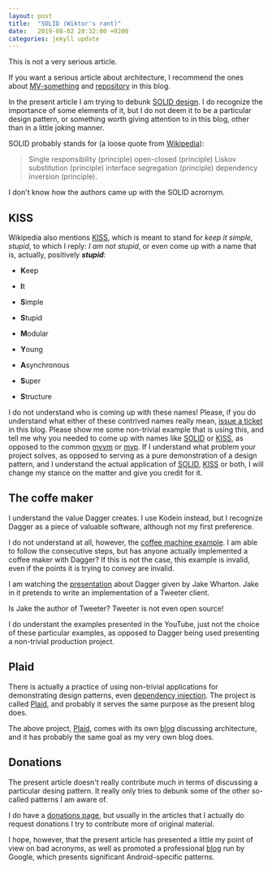 ```yaml
---
layout: post
title:  "SOLID (Wiktor's rant)"
date:   2019-08-02 20:32:00 +0200
categories: jekyll update
---
```


This is not a very serious article.

If you want a serious article about architecture, I recommend the ones about [MV-something][mv-article] and [repository][repository-article] in this blog.

In the present article I am trying to debunk [SOLID design][solid]. I do recognize the importance of some elements of it, but I do not deem it to be a particular design pattern, or something worth giving attention to in this blog, other than in a little joking manner.

SOLID probably stands for (a loose quote from [Wikipedia][solid]):

> Single responsibility (principle) open-closed (principle) Liskov substitution (principle) interface segregation (principle) dependency inversion (principle).

I don't know how the authors came up with the SOLID acrornym.

## KISS

Wikipedia also mentions [KISS], which is meant to stand for *keep it simple, stupid*, to which I reply: *I am not stupid*, or even come up with a name that is, actually, positively ***stupid***:

* **K**eep
* **I**t
* **S**imple
* **S**tupid

* **M**odular
* **Y**oung

* **A**synchronous
* **S**uper
* **S**tructure

I do not understand who is coming up with these names! Please, if you do understand what either of these contrived names really mean, [issue a ticket][ticket] in this blog. Please show me some non-trivial example that is using this, and tell me why you needed to come up with names like [SOLID] or [KISS], as opposed to the common [mvvm] or [mvp]. If I understand what problem your project solves, as opposed to serving as a pure demonstration of a design pattern, and I understand the actual application of [SOLID], [KISS] or both, I will change my stance on the matter and give you credit for it.

## The coffe maker

I understand the value Dagger creates. I use Kodein instead, but I recognize Dagger as a piece of valuable software, although not my first preference.

I do not understand at all, however, the [coffee machine example][coffee-machine]. I am able to follow the consecutive steps, but has anyone actually implemented a coffee maker with Dagger? If this is not the case, this example is invalid, even if the points it is trying to convey are invalid.

I am watching the [presentation][dagger] about Dagger given by Jake Wharton. Jake in it pretends to write an implementation of a Tweeter client.

Is Jake the author of Tweeter? Tweeter is not even open source!

I do understant the examples presented in the YouTube, just not the choice of these particular examples, as opposed to Dagger being used presenting a non-trivial production project.

## Plaid

There is actually a practice of using non-trivial applications for demonstrating design patterns, even [dependency injection][di]. The project is called [Plaid], and probably it serves the same purpose as the present blog does.

The above project, [Plaid], comes with its own [blog][di] discussing architecture, and it has probably the same goal as my very own blog does.

## Donations

The present article doesn't really contribute much in terms of discussing a particular desing pattern. It really only tries to debunk some of the other so-called patterns I am aware of.

I do have a [donations page][donate], but usually in the articles that I actually do request donations I try to contribute more of original material.

I hope, however, that the present article has presented a little my point of view on bad acronyms, as well as promoted a professional [blog][di] run by Google, which presents significant Android-specific patterns.


[mv-article]: https://syrop.github.io/jekyll/update/2019/06/30/mv-disambiguation.html
[repository-article]: https://syrop.github.io/jekyll/update/2019/07/12/repository-pattern-testing.html
[solid]: https://en.wikipedia.org/wiki/SOLID
[kiss]: https://en.wikipedia.org/wiki/KISS_principle
[ticket]: https://github.com/syrop/syrop.github.io/issues
[mvvm]: https://en.wikipedia.org/wiki/Model-view-viewmodel
[mvp]: https://en.wikipedia.org/wiki/Model%E2%80%93view%E2%80%93presenter
[coffee-machine]: https://dagger.dev/users-guide
[dagger]: https://www.youtube.com/watch?v=plK0zyRLIP8
[di]: https://medium.com/androiddevelopers/dependency-injection-in-a-multi-module-project-1a09511c14b7
[plaid]: https://github.com/android/plaid
[donate]: https://syrop.github.io/donate/

